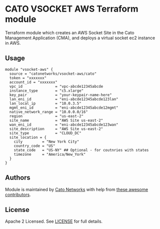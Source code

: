# CATO VSOCKET AWS Terraform module

Terraform module which creates an AWS Socket Site in the Cato Management Application (CMA), and deploys a virtual socket ec2 instance in AWS.

## Usage

```hcl
module "vsocket-aws" {
  source = "catonetworks/vsocket-aws/cato"
  token = "xxxxxxx"
  account_id = "xxxxxxx"
  vpc_id               = "vpc-abcde12345abcde
  instance_type        = "c5.xlarge"
  key_pair             = "your-keypair-name-here"
  lan_eni_id           = "eni-abcde12345abcde123lan"
  lan_local_ip         = "10.0.3.5"
  mgmt_eni_id          = "eni-abcde12345abcde12mgmt"
  native_network_range = "10.0.0.0/16"
  region               = "us-east-2"
  site_name            = "AWS Site us-east-2"
  wan_eni_id           = "eni-abcde12345abcde123wan"
  site_description     = "AWS Site us-east-2"
  site_type            = "CLOUD_DC"
  site_location = {
    city         = "New York City"
    country_code = "US"
    state_code   = "US-NY" ## Optional - for coutnries with states
    timezone     = "America/New_York"
  }
}
```

## Authors

Module is maintained by [Cato Networks](https://github.com/catonetworks) with help from [these awesome contributors](https://github.com/catonetworks/terraform-cato-vsocket-aws/graphs/contributors).

## License

Apache 2 Licensed. See [LICENSE](https://github.com/catonetworks/terraform-cato-vsocket-aws/tree/master/LICENSE) for full details.

